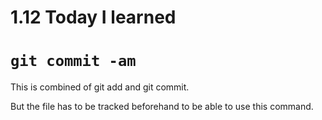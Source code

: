 # 1.12 Today I learned

# `git commit -am`

This is combined of git add and git commit.

But the file has to be tracked beforehand to be able to use this command.